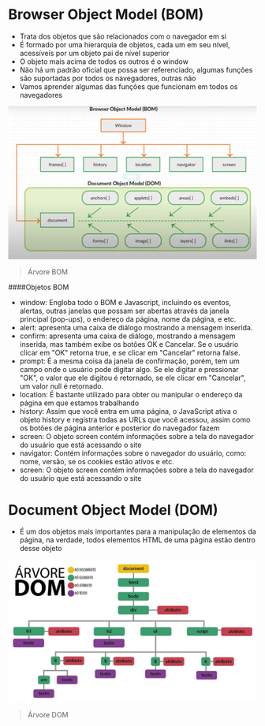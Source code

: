 # Browser Object Model (BOM)

- Trata dos objetos que são relacionados com o navegador em si​
- É formado por uma hierarquia de objetos, cada um em seu nível, acessíveis por um objeto pai de nível superior​
- O objeto mais acima de todos os outros é o window​
- Não há um padrão oficial que possa ser referenciado, algumas funções são suportadas por todos os navegadores, outras não​
- Vamos aprender algumas das funções que funcionam em todos os navegadores


![](https://github.com/edufslima9/cmtech_ryseup/blob/master/res/bom-tree.PNG)
> Árvore BOM


####Objetos BOM

- window: Engloba todo o BOM e Javascript, incluindo os eventos, alertas, outras janelas que possam ser abertas através da janela principal (pop-ups), o endereço da página, nome da página, e etc.​
- alert: apresenta uma caixa de diálogo mostrando a mensagem inserida.​
- confirm: apresenta uma caixa de diálogo, mostrando a mensagem inserida, mas também exibe os botões OK e Cancelar. Se o usuário clicar em "OK" retorna true, e se clicar em "Cancelar" retorna false.​
- prompt: É a mesma coisa da janela de confirmação, porém, tem um campo onde o usuário pode digitar algo. Se ele digitar e pressionar "OK", o valor que ele digitou é retornado, se ele clicar em "Cancelar", um valor null é retornado.​
- location: É bastante utilizado para obter ou manipular o endereço da página em que estamos trabalhando
- history: Assim que você entra em uma página, o JavaScript ativa o objeto history e registra todas as URLs que você acessou, assim como os botões de página anterior e posterior do navegador fazem​
- screen: O objeto screen contém informações sobre a tela do navegador do usuário que está acessando o site
- navigator: Contém informações sobre o navegador do usuário, como: nome, versão, se os cookies estão ativos e etc.​
- screen: O objeto screen contém informações sobre a tela do navegador do usuário que está acessando o site

# Document Object Model (DOM)

- É um dos objetos mais importantes para a manipulação de elementos da página, na verdade, todos elementos HTML de uma página estão dentro desse objeto

![](https://github.com/edufslima9/cmtech_ryseup/blob/master/res/dom-tree.jpeg)
> Árvore DOM
